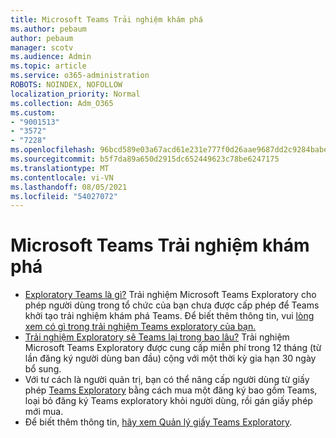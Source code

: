 ```yaml
---
title: Microsoft Teams Trải nghiệm khám phá
ms.author: pebaum
author: pebaum
manager: scotv
ms.audience: Admin
ms.topic: article
ms.service: o365-administration
ROBOTS: NOINDEX, NOFOLLOW
localization_priority: Normal
ms.collection: Adm_O365
ms.custom:
- "9001513"
- "3572"
- "7228"
ms.openlocfilehash: 96bcd589e03a67acd61e231e777f0d26aae9687dd2c9284babe3e2669343ca5e
ms.sourcegitcommit: b5f7da89a650d2915dc652449623c78be6247175
ms.translationtype: MT
ms.contentlocale: vi-VN
ms.lasthandoff: 08/05/2021
ms.locfileid: "54027072"
---
```

# <a name="microsoft-teams-exploratory-experience"></a>Microsoft Teams Trải nghiệm khám phá

- [Exploratory Teams là gì?](https://docs.microsoft.com/microsoftteams/teams-exploratory) Trải nghiệm Microsoft Teams Exploratory cho phép người dùng trong tổ chức của bạn chưa được cấp phép để Teams khởi tạo trải nghiệm khám phá Teams. Để biết thêm thông tin, vui [lòng xem có gì trong trải nghiệm Teams exploratory của bạn.](https://docs.microsoft.com/microsoftteams/teams-exploratory#whats-in-the-teams-exploratory-experience)
- [Trải nghiệm Exploratory sẽ Teams lại trong bao lâu?](https://docs.microsoft.com/microsoftteams/teams-exploratory#how-long-does-the-teams-exploratory-experience-last) Trải nghiệm Microsoft Teams Exploratory được cung cấp miễn phí trong 12 tháng (từ lần đăng ký người dùng ban đầu) cộng với một thời kỳ gia hạn 30 ngày bổ sung.
- Với tư cách là người quản trị, bạn có thể nâng cấp người dùng từ giấy phép [Teams Exploratory](https://docs.microsoft.com/microsoftteams/teams-exploratory#upgrade-users-from-the-teams-exploratory-license) bằng cách mua một đăng ký bao gồm Teams, loại bỏ đăng ký Teams exploratory khỏi người dùng, rồi gán giấy phép mới mua.
- Để biết thêm thông tin, [hãy xem Quản lý giấy Teams Exploratory](https://docs.microsoft.com/microsoftteams/teams-exploratory).
